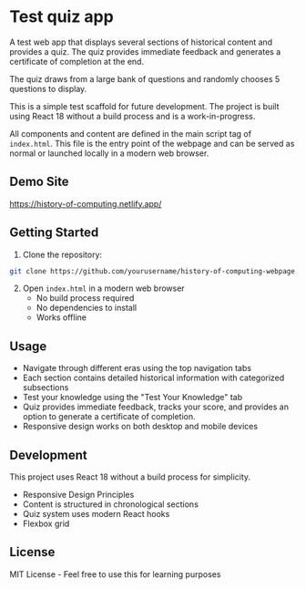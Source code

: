 # Test quiz app

A test web app that displays several sections of historical content and provides a quiz. The quiz provides immediate feedback and generates a certificate of completion at the end.

The quiz draws from a large bank of questions and randomly chooses 5 questions to display.

This is a simple test scaffold for future development. The project is built using React 18 without a build process and is a work-in-progress.

All components and content are defined in the main script tag of `index.html`. This file is the entry point of the webpage and can be served as normal or launched locally in a modern web browser.

## Demo Site

https://history-of-computing.netlify.app/

## Getting Started

1. Clone the repository:

```bash
git clone https://github.com/yourusername/history-of-computing-webpage.git
```

2. Open `index.html` in a modern web browser
   - No build process required
   - No dependencies to install
   - Works offline

## Usage

- Navigate through different eras using the top navigation tabs
- Each section contains detailed historical information with categorized subsections
- Test your knowledge using the "Test Your Knowledge" tab
- Quiz provides immediate feedback, tracks your score, and provides an option to generate a certificate of completion.
- Responsive design works on both desktop and mobile devices

## Development

This project uses React 18 without a build process for simplicity.

- Responsive Design Principles
- Content is structured in chronological sections
- Quiz system uses modern React hooks
- Flexbox grid

## License

MIT License - Feel free to use this for learning purposes
